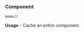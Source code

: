 ### Component

`memo()` <!-- .element: class="hljs language-ts" -->

**Usage** - Cache an entire component.